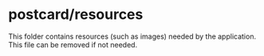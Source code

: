 # postcard/resources

This folder contains resources (such as images) needed by the application. This file can
be removed if not needed.
